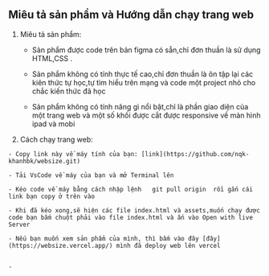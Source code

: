 ## Miêu tả sản phẩm và Hướng dẫn chạy trang web
1. Miêu tả sản phẩm:
  
   - Sản phẩm được code trên bản figma có sẵn,chỉ đơn thuần là sử dụng HTML,CSS .
  
   - Sản phẩm không có tính thực tế cao,chỉ đơn thuần là ôn tập lại các kiên thức tự học,tự tìm hiểu trên mạng và code một project nhỏ cho chắc kiến thức đã học 
  
   - Sản phẩm không có tính năng gì nổi bật,chỉ là phần giao diện của một trang web và một số khối được cắt được responsive về màn hình ipad và mobi
     
  2. Cách chạy trang web:
     
    - Copy link này về máy tính của bạn: [link](https://github.com/nqk-khanhbk/websize.git)

    - Tải VsCode về máy của bạn và mở Terminal lên 

    - Kéo code về máy bằng cách nhập lệnh   git pull origin  rồi gắn cái link bạn copy ở trên vào

    - Khi đã kéo xong,sẽ hiện các file index.html và assets,muốn chạy được code bạn bấm chuột phải vào file index.html và ấn vào Open with live Server 

    - Nếu bạn muốn xem sản phẩm của mình, thì bấm vào đây [đây](https://websize.vercel.app/) mình đã deploy web lên vercel
     

    - 
